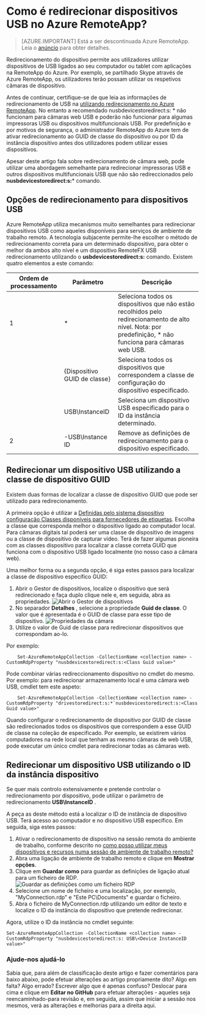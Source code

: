 <properties 
    pageTitle="Como é redirecionar dispositivos USB no Azure RemoteApp? | Microsoft Azure" 
    description="Saiba como utilizar o redirecionamento para dispositivos USB no Azure RemoteApp." 
    services="remoteapp" 
    documentationCenter="" 
    authors="lizap" 
    manager="mbaldwin" />

<tags 
    ms.service="remoteapp" 
    ms.workload="compute" 
    ms.tgt_pltfrm="na" 
    ms.devlang="na" 
    ms.topic="article" 
    ms.date="08/15/2016" 
    ms.author="elizapo" />



# <a name="how-do-you-redirect-usb-devices-in-azure-remoteapp"></a>Como é redirecionar dispositivos USB no Azure RemoteApp?

> [AZURE.IMPORTANT]
> Está a ser descontinuada Azure RemoteApp. Leia o [anúncio](https://go.microsoft.com/fwlink/?linkid=821148) para obter detalhes.

Redirecionamento do dispositivo permite aos utilizadores utilizar dispositivos de USB ligados ao seu computador ou tablet com aplicações na RemoteApp do Azure. Por exemplo, se partilhado Skype através de Azure RemoteApp, os utilizadores terão possam utilizar os respetivos câmaras de dispositivo.

Antes de continuar, certifique-se de que leia as informações de redirecionamento de USB na [utilizando redirecionamento no Azure RemoteApp](remoteapp-redirection.md). No entanto a recomendado nusbdevicestoredirect:s: * não funcionam para câmaras web USB e poderão não funcionar para algumas impressoras USB ou dispositivos multifuncionais USB. Por predefinição e por motivos de segurança, o administrador RemoteApp do Azure tem de ativar redirecionamento ao GUID de classe do dispositivo ou por ID da instância dispositivo antes dos utilizadores podem utilizar esses dispositivos.

Apesar deste artigo fala sobre redirecionamento de câmara web, pode utilizar uma abordagem semelhante para redirecionar impressoras USB e outros dispositivos multifuncionais USB que não são redireccionados pelo **nusbdevicestoredirect:s:*** comando.

## <a name="redirection-options-for-usb-devices"></a>Opções de redirecionamento para dispositivos USB
Azure RemoteApp utiliza mecanismos muito semelhantes para redirecionar dispositivos USB como aqueles disponíveis para serviços de ambiente de trabalho remoto. A tecnologia subjacente permite-lhe escolher o método de redirecionamento correta para um determinado dispositivo, para obter o melhor da ambos alto nível e um dispositivo RemoteFX USB redirecionamento utilizando o **usbdevicestoredirect:s:** comando. Existem quatro elementos a este comando:

| Ordem de processamento | Parâmetro           | Descrição                                                                                                                |
|------------------|---------------------|----------------------------------------------------------------------------------------------------------------------------|
| 1                | *                   | Seleciona todos os dispositivos que não estão recolhidos pelo redirecionamento de alto nível. Nota: por predefinição, * não funciona para câmaras web USB.  |
|                  | {Dispositivo GUID de classe} | Seleciona todos os dispositivos que correspondem a classe de configuração do dispositivo especificado.                                                           |
|                  | USB\InstanceID      | Seleciona um dispositivo USB especificado para o ID da instância determinado.                                                                  |
| 2                | -USB\Instance ID    | Remove as definições de redirecionamento para o dispositivo especificado.                                                                 |

## <a name="redirecting-a-usb-device-by-using-the-device-class-guid"></a>Redirecionar um dispositivo USB utilizando a classe de dispositivo GUID
Existem duas formas de localizar a classe de dispositivo GUID que pode ser utilizado para redirecionamento. 

A primeira opção é utilizar a [Definidas pelo sistema dispositivo configuração Classes disponíveis para fornecedores de etiquetas](https://msdn.microsoft.com/library/windows/hardware/ff553426.aspx). Escolha a classe que corresponda melhor o dispositivo ligado ao computador local. Para câmaras digitais tal poderá ser uma classe de dispositivo de imagens ou a classe de dispositivo de capturar vídeo. Terá de fazer algumas pioneira com as classes dispositivo para localizar a classe correta GUID que funciona com o dispositivo USB ligado localmente (no nosso caso a câmara web).

Uma melhor forma ou a segunda opção, é siga estes passos para localizar a classe de dispositivo específico GUID:

1. Abrir o Gestor de dispositivos, localize o dispositivo que será redirecionado e faça duplo clique nele e, em seguida, abra as propriedades.
![Abrir o Gestor de dispositivos](./media/remoteapp-usbredir/ra-devicemanager.png)
2. No separador **Detalhes** , selecione a propriedade **Guid de classe**. O valor que é apresentada é o GUID de classe para esse tipo de dispositivo.
![Propriedades da câmara](./media/remoteapp-usbredir/ra-classguid.png)
3. Utilize o valor de Guid de classe para redirecionar dispositivos que correspondam ao-lo.

Por exemplo:

        Set-AzureRemoteAppCollection -CollectionName <collection name> -CustomRdpProperty "nusbdevicestoredirect:s:<Class Guid value>"

Pode combinar várias redireccionamento dispositivo no cmdlet do mesmo. Por exemplo: para redirecionar armazenamento local e uma câmara web USB, cmdlet tem este aspeto:

        Set-AzureRemoteAppCollection -CollectionName <collection name> -CustomRdpProperty "drivestoredirect:s:*`nusbdevicestoredirect:s:<Class Guid value>"

Quando configurar o redirecionamento de dispositivo por GUID de classe são redirecionados todos os dispositivos que correspondem a esse GUID de classe na coleção de especificado. Por exemplo, se existirem vários computadores na rede local que tenham as mesmo câmaras de web USB, pode executar um único cmdlet para redirecionar todas as câmaras web.

## <a name="redirecting-a-usb-device-by-using-the-device-instance-id"></a>Redirecionar um dispositivo USB utilizando o ID da instância dispositivo

Se quer mais controlo extensivamente e pretende controlar o redirecionamento por dispositivo, pode utilizar o parâmetro de redirecionamento **USB\InstanceID** .

A peça as deste método está a localizar o ID de instância de dispositivo USB. Terá acesso ao computador e no dispositivo USB específico. Em seguida, siga estes passos:

1. Ativar o redirecionamento de dispositivo na sessão remota do ambiente de trabalho, conforme descrito no [como posso utilizar meus dispositivos e recursos numa sessão de ambiente de trabalho remoto?](http://windows.microsoft.com/en-us/windows7/How-can-I-use-my-devices-and-resources-in-a-Remote-Desktop-session)
2. Abra uma ligação de ambiente de trabalho remoto e clique em **Mostrar opções**.
3. Clique em **Guardar como** para guardar as definições de ligação atual para um ficheiro de RDP.  
    ![Guardar as definições como um ficheiro RDP](./media/remoteapp-usbredir/ra-saveasrdp.png)
4. Selecione um nome de ficheiro e uma localização, por exemplo, "MyConnection.rdp" e "Este PC\Documents" e guardar o ficheiro.
5. Abra o ficheiro de MyConnection.rdp utilizando um editor de texto e localize o ID da instância do dispositivo que pretende redirecionar.

Agora, utilize o ID da instância no cmdlet seguinte:

    Set-AzureRemoteAppCollection -CollectionName <collection name> -CustomRdpProperty "nusbdevicestoredirect:s: USB\<Device InstanceID value>"



### <a name="help-us-help-you"></a>Ajude-nos ajudá-lo 
Sabia que, para além de classificação deste artigo e fazer comentários para baixo abaixo, pode efetuar alterações ao artigo propriamente dito? Algo em falta? Algo errado? Escrever algo que é apenas confuso? Deslocar para cima e clique em **Editar no GitHub** para efetuar alterações - aqueles seja reencaminhado-para revisão e, em seguida, assim que iniciar a sessão nos mesmos, verá as alterações e melhorias para a direita aqui.